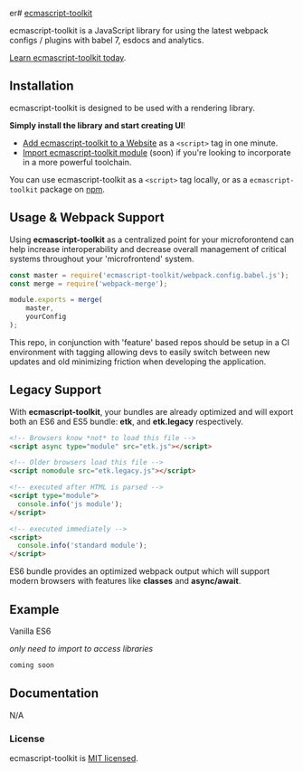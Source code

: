 er# [ecmascript-toolkit](https://github.com/ryanspice/ecmascript-toolkit)

ecmascript-toolkit is a JavaScript library for using the latest webpack configs / plugins with babel 7, esdocs and analytics.

[Learn ecmascript-toolkit today](https://ryanspice.com/etk/).

## Installation

ecmascript-toolkit is designed to be used with a rendering library.

**Simply install the library and start creating UI**!

* [Add ecmascript-toolkit to a Website](https://github.com/ryanspice/ecmascript-toolkit) as a `<script>` tag in one minute.
* [Import ecmascript-toolkit module](https://www.npmjs.com/package/async.2018) (soon) if you're looking to incorporate in a more powerful toolchain.

You can use ecmascript-toolkit as a `<script>` tag locally, or as a `ecmascript-toolkit` package on [npm](https://www.npmjs.com/).


## Usage & Webpack Support

Using **ecmascript-toolkit** as a centralized point for your microforontend can help increase interoperability and decrease overall management of critical systems throughout your 'microfrontend' system.


```javascript
const master = require('ecmascript-toolkit/webpack.config.babel.js');
const merge = require('webpack-merge');

module.exports = merge(
    master,
    yourConfig
);
```

This repo, in conjunction with 'feature' based repos should be setup in a CI environment with tagging allowing devs to easily switch between new updates and old minimizing friction when developing the application. 

## Legacy Support

With **ecmascript-toolkit**, your bundles are already optimized and will export both an ES6 and ES5 bundle: **etk**, and **etk.legacy** respectively.

```html
<!-- Browsers know *not* to load this file -->
<script async type="module" src="etk.js"></script>

<!-- Older browsers load this file -->
<script nomodule src="etk.legacy.js"></script>

<!-- executed after HTML is parsed -->
<script type="module">
  console.info('js module');
</script>

<!-- executed immediately -->
<script>
  console.info('standard module');
</script>
```

ES6 bundle provides an optimized webpack output which will support modern browsers with features like **classes** and **async/await**.

## Example

Vanilla ES6

*only need to import to access libraries* 


```javascript
coming soon
```

## Documentation

N/A


### License

ecmascript-toolkit is [MIT licensed](./LICENSE).
